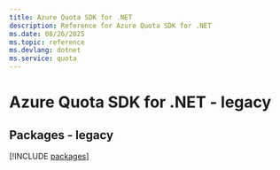 ```yaml
---
title: Azure Quota SDK for .NET
description: Reference for Azure Quota SDK for .NET
ms.date: 08/26/2025
ms.topic: reference
ms.devlang: dotnet
ms.service: quota
---
```

# Azure Quota SDK for .NET - legacy
## Packages - legacy
[!INCLUDE [packages](quota-index.md)]